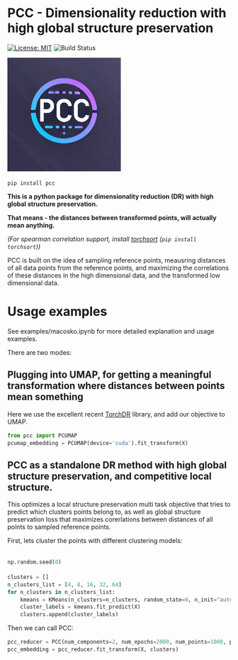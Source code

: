 # PCC - Dimensionality reduction with high global structure preservation

[![License: MIT](https://img.shields.io/badge/License-MIT-yellow.svg)](https://opensource.org/licenses/MIT)
![Build Status](https://github.com/jacobgil/pcc/workflows/Tests/badge.svg)

![PCC](logo.png)


`pip install pcc`


**This is a python package for dimensionality reduction (DR) with high global structure preservation.**

**That means - the distances between transformed points, will actually mean anything.**


*(For spearman correlation support, install [torchsort](https://github.com/teddykoker/torchsort) (`pip install torchsort`))*

PCC is built on the idea of sampling reference points, meausring distances of all data points from the reference points, and maximizing the correlations of these distances in the high dimensional data, and the transformed low dimensional data.


# Usage examples
See examples/macosko.ipynb for more detailed explanation and usage examples.


There are two modes:

## Plugging into UMAP, for getting a meaningful transformation where distances between points mean something

Here we use the excellent recent [TorchDR](https://github.com/TorchDR/TorchDR) library, and add our objective to UMAP.

```python
from pcc import PCUMAP
pcumap_embedding = PCUMAP(device='cuda').fit_transform(X)
```


## PCC as a standalone DR method with high global structure preservation, and competitive local structure.

This optimizes a local structure preservation multi task objective that tries to predict which clusters points belong to,
as well as global structure preservation loss that maximizes corerlations between distances of all points to sampled reference points.

First, lets cluster the points with different clustering models:

```python

np.random.seed(0)

clusters = []
n_clusters_list = [4, 8, 16, 32, 64]
for n_clusters in n_clusters_list:
    kmeans = KMeans(n_clusters=n_clusters, random_state=0, n_init="auto")
    cluster_labels = kmeans.fit_predict(X)
    clusters.append(cluster_labels)
```


Then we can call PCC:

```python
pcc_reducer = PCC(num_components=2, num_epochs=2000, num_points=1000, pearson=True, spearman=False, beta=5, k_epoch=2)
pcc_embedding = pcc_reducer.fit_transform(X, clusters)
```
